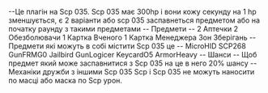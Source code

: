 --Це плагін на Scp 035. Scp 035 має 300hp і вони кожу секунду на 1 hp зменшується, є 2 варіанти або scp 035 заспавнеться предметом або на початку раунду з такими предметами
-- Предмети --
2 Аптечки
2 Обезболювачи
1 Картка Вченого
1 Картка Менеджера Зон Зберігань
-- Предмети які можуть в собі містити Scp 035 це --
MicroHID
SCP268
GunFRMG0
Jailbird
GunLogicer
KeycardO5
ArmorHeavy
-- Шанси --
 Щоб предмет який може заспавнитися з Scp 035 на це в него 20% шансу 
-- Механіки дружби з іншими Scp 035
Scp і Scp 035 не можуть наносити по масці або маска по Scp урон.
